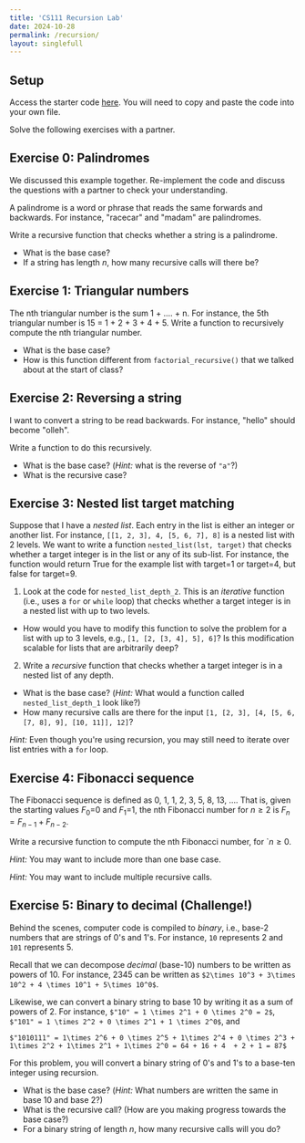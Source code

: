 ```yaml
---
title: 'CS111 Recursion Lab'
date: 2024-10-28
permalink: /recursion/
layout: singlefull
---
```


## Setup
Access the starter code [here](https://github.com/annapmeyer/annapmeyer.github.io/raw/refs/heads/anna/files/teaching/recursion.py). You will need to copy and paste the code into your own file.

Solve the following exercises with a partner. 

## Exercise 0: Palindromes
We discussed this example together. Re-implement the code and discuss the questions with a partner to check your understanding.

A palindrome is a word or phrase that reads the same forwards and backwards. For instance, "racecar" and "madam" are palindromes. 

Write a recursive function that checks whether a string is a palindrome. 

* What is the base case?
* If a string has length *n*, how many recursive calls will there be?

## Exercise 1: Triangular numbers

The nth triangular number is the sum 1 + .... + n. For instance, the 5th triangular number is 15 = 1 + 2 + 3 + 4 + 5. Write a function to recursively compute the nth triangular number. 

* What is the base case?
* How is this function different from `factorial_recursive()` that we talked about at the start of class?

## Exercise 2: Reversing a string
I want to convert a string to be read backwards. For instance, "hello" should become "olleh". 

Write a function to do this recursively. 

* What is the base case? (*Hint:* what is the reverse of `"a"`?) 
* What is the recursive case?

## Exercise 3: Nested list target matching
Suppose that I have a *nested list*. Each entry in the list is either an integer or another list. For instance,
`[[1, 2, 3], 4, [5, 6, 7], 8]` is a nested list with 2 levels. We want to write a function `nested_list(lst, target)` that checks whether a target integer is in the list or any of its sub-list. For instance, the function would return True for the example list with target=1 or target=4, but false for target=9. 

1. Look at the code for `nested_list_depth_2`. This is an *iterative* function (i.e., uses a `for` or `while` loop) that checks whether a target integer is in a nested list with up to two levels.
* How would you have to modify this function to solve the problem for a list with up to 3 levels, e.g., `[1, [2, [3, 4], 5], 6]`? Is this modification scalable for lists that are arbitrarily deep?

2. Write a *recursive* function that checks whether a target integer is in a nested list of any depth. 

* What is the base case? (*Hint:*  What would a function called `nested_list_depth_1` look like?)
* How many recursive calls are there for the input `[1, [2, 3], [4, [5, 6, [7, 8], 9], [10, 11]], 12]`? 

*Hint:* Even though you're using recursion, you may still need to iterate over list entries with a `for` loop.   


## Exercise 4: Fibonacci sequence
The Fibonacci sequence is defined as 0, 1, 1, 2, 3, 5, 8, 13, .... That is, given the starting values $F_0$=0 and $F_1$=1, the nth Fibonacci number for $n\geq 2$ is $F_n=F_{n-1} + F_{n-2}$. 

Write a recursive function to compute the nth Fibonacci number, for `$n\geq 0$. 

*Hint:* You may want to include more than one base case.

*Hint:* You may want to include multiple recursive calls. 

## Exercise 5: Binary to decimal (Challenge!)

Behind the scenes, computer code is compiled to *binary*, i.e., base-2 numbers that are strings of 0's and 1's. For instance, `10` represents 2 and `101` represents 5. 

Recall that we can decompose *decimal* (base-10) numbers to be written as powers of 10. For instance, 2345 can be written as `$2\times 10^3 + 3\times 10^2 + 4 \times 10^1 + 5\times 10^0$`. 

Likewise, we can convert a binary string to base 10 by writing it as a sum of powers of 2. For instance, `$"10" = 1 \times 2^1 + 0 \times 2^0 = 2$`, `$"101" = 1 \times 2^2 + 0 \times 2^1 + 1 \times 2^0$`, and 

``$"1010111" = 1\times 2^6 + 0 \times 2^5 + 1\times 2^4 + 0 \times 2^3 + 1\times 2^2 + 1\times 2^1 + 1\times 2^0 = 64 + 16 + 4  + 2 + 1 = 87$``

For this problem, you will convert a binary string of 0's and 1's to a base-ten integer using recursion. 

* What is the base case? (*Hint:* What numbers are written the same in base 10 and base 2?)
* What is the recursive call? (How are you making progress towards the base case?)
* For a binary string of length *n*, how many recursive calls will you do?


